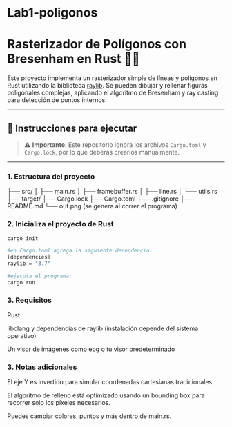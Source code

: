 # Lab1-poligonos
# Rasterizador de Polígonos con Bresenham en Rust 🦀🎨

Este proyecto implementa un rasterizador simple de líneas y polígonos en Rust utilizando la biblioteca [raylib](https://www.raylib.com/). Se pueden dibujar y rellenar figuras poligonales complejas, aplicando el algoritmo de Bresenham y ray casting para detección de puntos internos.

---

## 🚀 Instrucciones para ejecutar

> ⚠️ **Importante**: Este repositorio ignora los archivos `Cargo.toml` y `Cargo.lock`, por lo que deberás crearlos manualmente.

---

### 1. Estructura del proyecto

├── src/
│   ├── main.rs
│   ├── framebuffer.rs
│   ├── line.rs
│   └── utils.rs
├── target/
├── Cargo.lock
├── Cargo.toml
├── .gitignore
├── README.md
└── out.png  (se genera al correr el programa)

### 2. Inicializa el proyecto de Rust

```bash
cargo init

#en Cargo.toml agrega la siguiente dependencia:
[dependencies]
raylib = "3.7"

#ejecuta el programa:
cargo run
```

### 3. Requisitos

Rust

libclang y dependencias de raylib (instalación depende del sistema operativo)

Un visor de imágenes como eog o tu visor predeterminado

### 3. Notas adicionales

El eje Y es invertido para simular coordenadas cartesianas tradicionales.

El algoritmo de relleno está optimizado usando un bounding box para recorrer solo los píxeles necesarios.

Puedes cambiar colores, puntos y más dentro de main.rs.

